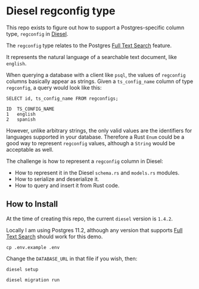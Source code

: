 Diesel regconfig type
===

This repo exists to figure out how to support a Postgres-specific column type, `regconfig` in [Diesel](http://diesel.rs/).

The `regconfig` type relates to the Postgres [Full Text Search](https://www.postgresql.org/docs/current/textsearch.html) feature.

It represents the natural language of a searchable text document, like `english`.

When querying a database with a client like `psql`, the values of `regconfig` columns
basically appear as strings. Given a `ts_config_name` column of type `regconfig`,
a query would look like this:

```
SELECT id, ts_config_name FROM regconfigs;

ID  TS_CONFIG_NAME
1   english
2   spanish
```

However, unlike arbitrary strings, the only valid values are the identifiers for languages supported in your database.
Therefore a Rust `Enum` could be a good way to represent `regconfig` values, although a `String` would be acceptable as well.

The challenge is how to represent a `regconfig` column in Diesel:
* How to represent it in the Diesel `schema.rs` and `models.rs` modules.
* How to serialize and deserialize it.
* How to query and insert it from Rust code.

## How to Install

At the time of creating this repo, the current `diesel` version is `1.4.2`.

Locally I am using Postgres 11.2, although any version that supports [Full Text Search](https://www.postgresql.org/docs/current/textsearch.html) should work for this demo.

```
cp .env.example .env
```

Change the `DATABASE_URL` in that file if you wish, then:

```
diesel setup
```

```
diesel migration run
```

